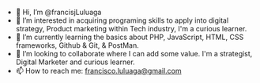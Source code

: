 - 👋 Hi, I’m @francisjLuluaga
- 👀 I’m interested in acquiring programing skills to apply into digital strategy, Product marketing within Tech industry, I'm  a curious learner.
- 🌱 I’m currently learning the basics about PHP, JavaScript, HTML, CSS frameworks, Github & Git, & PostMan. 
- 💞️ I’m looking to collaborate where I can add some value. I'm a strategist, Digital Marketer and curious learner.
- 📫 How to reach me: francisco.luluaga@gmail.com

<!---
francisluluaga/francisluluaga is a ✨ special ✨ repository because its `README.md` (this file) appears on your GitHub profile.
You can click the Preview link to take a look at your changes.
--->
